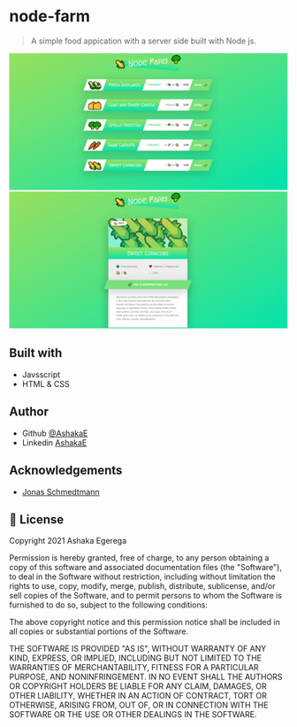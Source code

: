 # node-farm
> A simple food appication with a server side built with Node js.

<p align="center">
  
  <img src="./assets/overview.png" >
  <img src="./assets/product.png" >
  
</p>

## Built with
- Javsscript
- HTML & CSS 

## Author
- Github [@AshakaE](https://github.com/AshakaE)
- Linkedin [AshakaE](https://linkedin.com/in/AshakaE)

## Acknowledgements
- [Jonas Schmedtmann](https://www.udemy.com/course/nodejs-express-mongodb-bootcamp/)


## 📝 License
Copyright 2021 Ashaka Egerega

Permission is hereby granted, free of charge, to any person obtaining a copy of this software and associated documentation files (the "Software"), to deal in the Software without restriction, including without limitation the rights to use, copy, modify, merge, publish, distribute, sublicense, and/or sell copies of the Software, and to permit persons to whom the Software is furnished to do so, subject to the following conditions:

The above copyright notice and this permission notice shall be included in all copies or substantial portions of the Software.

THE SOFTWARE IS PROVIDED "AS IS", WITHOUT WARRANTY OF ANY KIND, EXPRESS, OR IMPLIED, INCLUDING BUT NOT LIMITED TO THE WARRANTIES OF MERCHANTABILITY, FITNESS FOR A PARTICULAR PURPOSE, AND NONINFRINGEMENT. IN NO EVENT SHALL THE AUTHORS OR COPYRIGHT HOLDERS BE LIABLE FOR ANY CLAIM, DAMAGES, OR OTHER LIABILITY, WHETHER IN AN ACTION OF CONTRACT, TORT OR OTHERWISE, ARISING FROM, OUT OF, OR IN CONNECTION WITH THE SOFTWARE OR THE USE OR OTHER DEALINGS IN THE SOFTWARE.